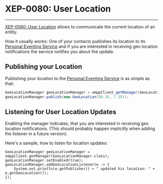 # XEP-0080: User Location
---

[XEP-0080: User Location][XEP-0080: User Location] allows to communicate the current location of an entity.

How it usually works:
One of your contacts publishes its location to its [Personal Eventing Service][XEP-0163: Personal Eventing Protocol] and if you are interested in receiving geo location notifications the service notifies you about the update.

## Publishing your Location

Publishing your location to the [Personal Eventing Service][XEP-0163: Personal Eventing Protocol] is as simple as that:

```java
GeoLocationManager geoLocationManager = xmppClient.getManager(GeoLocationManager.class);
geoLocationManager.publish(new GeoLocation(50.35, 7.59));
```

## Listening for User Location Updates

Enabling the manager indicates, that you are interested in receiving geo location notifications. (This should probably happen implicitly when adding the listener in a future version).

Here's a sample, how to listen for location updates:

```
GeoLocationManager geoLocationManager = xmppClient.getManager(GeoLocationManager.class);
geoLocationManager.setEnabled(true);
geoLocationManager.addGeoLocationListener(e -> {
    System.out.println(e.getPublisher() + " updated his location: " + e.getGeoLocation());
});
```


[XEP-0080: User Location]: http://xmpp.org/extensions/xep-0080.html "XEP-0080: User Location"
[XEP-0163: Personal Eventing Protocol]: http://xmpp.org/extensions/xep-0163.html "XEP-0163: Personal Eventing Protocol"
